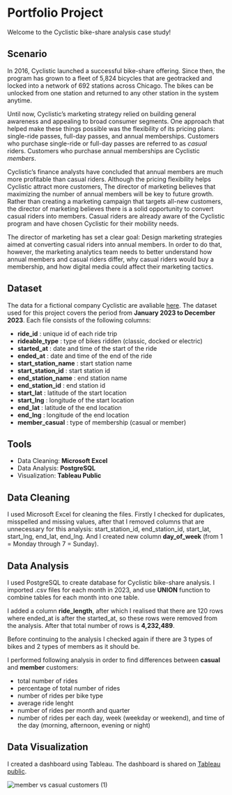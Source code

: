 # Portfolio Project

Welcome to the Cyclistic bike-share analysis case study!

## Scenario

In 2016, Cyclistic launched a successful bike-share offering. Since then, the program has grown
to a fleet of 5,824 bicycles that are geotracked and locked into a network of 692 stations
across Chicago. The bikes can be unlocked from one station and returned to any other station
in the system anytime.

Until now, Cyclistic’s marketing strategy relied on building general awareness and appealing to
broad consumer segments. One approach that helped make these things possible was the
flexibility of its pricing plans: single-ride passes, full-day passes, and annual memberships.
Customers who purchase single-ride or full-day passes are referred to as *casual* riders.
Customers who purchase annual memberships are Cyclistic *members*.

Cyclistic’s finance analysts have concluded that annual members are much more profitable
than casual riders. Although the pricing flexibility helps Cyclistic attract more customers,
The director of marketing believes that maximizing the number of annual members will be key to future growth.
Rather than creating a marketing campaign that targets all-new customers, the director of marketing believes
there is a solid opportunity to convert casual riders into members. Casual riders are already aware of the
Cyclistic program and have chosen Cyclistic for their mobility needs.

The director of marketing has set a clear goal: Design marketing strategies aimed at converting casual riders into
annual members. In order to do that, however, the marketing analytics team needs to better understand how
annual members and casual riders differ, why casual riders would buy a membership, and how
digital media could affect their marketing tactics. 

## Dataset

The data for a fictional company Cyclistic are avaliable [here](https://divvy-tripdata.s3.amazonaws.com/index.html).
The dataset used for this project covers the period from **January 2023 to December 2023**. Each file consists of the following columns:

* **ride_id** : unique id of each ride trip
* **rideable_type** : type of bikes ridden (classic, docked or electric)
* **started_at** : date and time of the start of the ride
* **ended_at** : date and time of the end of the ride
* **start_station_name** : start station name
* **start_station_id** : start station id
* **end_station_name** : end station name
* **end_station_id** : end station id
* **start_lat** : latitude of the start location
* **start_lng** : longitude of the start location
* **end_lat** : latitude of the end location
* **end_lng** : longitude of the end location
* **member_casual** : type of membership (casual or member)

## Tools
* Data Cleaning: **Microsoft Excel**
* Data Analysis: **PostgreSQL**
* Visualization: **Tableau Public**

## Data Cleaning
I used Microsoft Excel for cleaning the files. Firstly I checked for duplicates, misspelled and missing values, 
after that I removed columns that are unnecessary for this analysis: start_station_id, end_station_id, start_lat, start_lng, end_lat, end_lng.
And I created new column **day_of_week** (from 1 = Monday through 7 = Sunday).

## Data Analysis
I used PostgreSQL to create database for Cyclistic bike-share analysis. I imported .csv files for each month in 2023,
and use **UNION** function to combine tables for each month into one table. 

I added a column **ride_length**, after which I realised that there are 120 rows where ended_at is after the started_at, so these rows were removed from the analysis.
After that total number of rows is **4,232,489**.

Before continuing to the analysis I checked again if there are 3 types of bikes and 2 types of members as it should be.

I performed following analysis in order to find differences between **casual** and **member** customers:
* total number of rides
* percentage of total number of rides
* number of rides per bike type
* average ride lenght
* number of rides per month and quarter
* number of rides per each day, week (weekday or weekend), and time of the day (morning, afternoon, evening or night)

## Data Visualization
I created a dashboard using Tableau. The dashboard is shared on [Tableau public](https://public.tableau.com/app/profile/natalija.mancic/viz/Cyclistic_dashboard_17192242813690/membervscasualcustomers).

![member vs casual customers (1)](https://github.com/Nata-Mancic/PortfolioProject/assets/173147286/3aa5d3c9-742b-47a7-b04b-a2a7dbc7bcbe)

